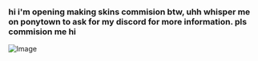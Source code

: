 ### hi i'm opening making skins commision btw, uhh whisper me on ponytown to ask for my discord for more information. pls commision me hi

![Image](https://github.com/user-attachments/assets/3829f645-4a81-4379-a257-30f13d33f177)
